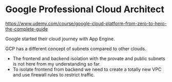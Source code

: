 # Google Professional Cloud Architect

https://www.udemy.com/course/google-cloud-platform-from-zero-to-hero-the-complete-guide

Google started their cloud journey with App Engine.

GCP has a different concept of subnets compared to other clouds.

- The frontend and backend isolation with the provate and public subnets is not here from my understanding so far.
- To isolate frontend from backend we need to create a totally new VPC and use firewall rules to restrict traffic.

